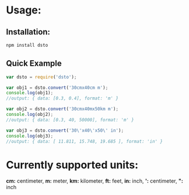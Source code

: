 # Usage:

## Installation:

```bash
npm install dsto
```

## Quick Example

```javascript
var dsto = require('dsto');

var obj1 = dsto.convert('30cmx40cm m');
console.log(obj1);
//output: { data: [0.3, 0.4], format: 'm' }

var obj2 = dsto.convert('30cmx40mx50km m');
console.log(obj2);
//output: { data: [0.3, 40, 50000], format: 'm' }

var obj3 = dsto.convert('30\'x40\'x50\' in');
console.log(obj3);
//output: { data: [ 11.811, 15.748, 19.685 ], format: 'in' }
```
# Currently supported units:

**cm:** centimeter, **m:** meter, **km:** kilometer, **ft:** feet, **in:** inch, **\':** centimeter, **\":** inch

